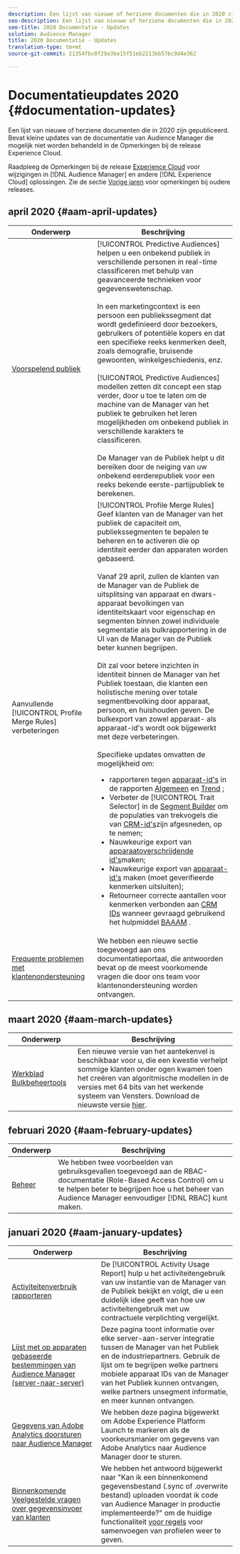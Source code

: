 ```yaml
---
description: Een lijst van nieuwe of herziene documenten die in 2020 zijn gepubliceerd. Bevat kleine updates van de documentatie van Audience Manager die mogelijk niet worden behandeld in de Opmerkingen bij de release Experience Cloud.
seo-description: Een lijst van nieuwe of herziene documenten die in 2020 zijn gepubliceerd. Bevat kleine updates van de documentatie van Audience Manager die mogelijk niet worden behandeld in de Opmerkingen bij de release Experience Cloud.
seo-title: 2020 Documentatie - Updates
solution: Audience Manager
title: 2020 Documentatie - Updates
translation-type: tm+mt
source-git-commit: 21354fbc0f29a3be15f51eb2213bb57bc9d4e362

---
```



# Documentatieupdates 2020 {#documentation-updates}

Een lijst van nieuwe of herziene documenten die in 2020 zijn gepubliceerd. Bevat kleine updates van de documentatie van Audience Manager die mogelijk niet worden behandeld in de Opmerkingen bij de release Experience Cloud.

Raadpleeg de Opmerkingen bij de release [Experience Cloud](https://marketing.adobe.com/resources/help/en_US/whatsnew/) voor wijzigingen in [!DNL Audience Manager] en andere [!DNL Experience Cloud] oplossingen. Zie de sectie [Vorige jaren](../docs-updates/docs-2019.md) voor opmerkingen bij oudere releases.

## april 2020 {#aam-april-updates}

| Onderwerp | Beschrijving |
|---- |----|
| [Voorspelend publiek](../features/algorithmic-models/predictive-audiences.md) | [!UICONTROL Predictive Audiences] helpen u een onbekend publiek in verschillende personen in real-time classificeren met behulp van geavanceerde technieken voor gegevenswetenschap. <br><br> In een marketingcontext is een persoon een publiekssegment dat wordt gedefinieerd door bezoekers, gebruikers of potentiële kopers en dat een specifieke reeks kenmerken deelt, zoals demografie, bruisende gewoonten, winkelgeschiedenis, enz.<br><br>[!UICONTROL Predictive Audiences] modellen zetten dit concept een stap verder, door u toe te laten om de machine van de Manager van het publiek te gebruiken het leren mogelijkheden om onbekend publiek in verschillende karakters te classificeren. <br><br>De Manager van de Publiek helpt u dit bereiken door de neiging van uw onbekend eerderepubliek voor een reeks bekende eerste-partijpubliek te berekenen. |
| Aanvullende [!UICONTROL Profile Merge Rules] verbeteringen | [!UICONTROL Profile Merge Rules] Geef klanten van de Manager van het publiek de capaciteit om, publiekssegmenten te bepalen te beheren en te activeren die op identiteit eerder dan apparaten worden gebaseerd. <br><br> Vanaf 29 april, zullen de klanten van de Manager van de Publiek de uitsplitsing van apparaat en dwars-apparaat bevolkingen van identiteitskaart voor eigenschap en segmenten binnen zowel individuele segmentatie als bulkrapportering in de UI van de Manager van de Publiek beter kunnen begrijpen. <br><br> Dit zal voor betere inzichten in identiteit binnen de Manager van het Publiek toestaan, die klanten een holistische mening over totale segmentbevolking door apparaat, persoon, en huishouden geven. De bulkexport van zowel apparaat- als apparaat-id&#39;s wordt ook bijgewerkt met deze verbeteringen.<br><br>  Specifieke updates omvatten de mogelijkheid om: <ul><li>rapporteren tegen [apparaat-id&#39;s](../reference/ids-in-aam.md) in de rapporten [Algemeen](../reporting/general-reports.md) en [Trend](../reporting/trend-reports.md) ;</li><li>Verbeter de [!UICONTROL Trait Selector] in de [Segment Builder](../features/segments/segment-builder.md) om de populaties van trekvogels die van [CRM-id&#39;s](../reference/ids-in-aam.md)zijn afgesneden, op te nemen;</li><li>Nauwkeurige export van [apparaatoverschrijdende id&#39;s](../reference/ids-in-aam.md)maken;</li><li>Nauwkeurige export van [apparaat-id&#39;s](../reference/ids-in-aam.md) maken (moet geverifieerde kenmerken uitsluiten);</li><li>Retourneer correcte aantallen voor kenmerken verbonden aan [CRM IDs](../reference/ids-in-aam.md) wanneer gevraagd gebruikend het hulpmiddel [BAAAM](../reference/bulk-management-tools/bulk-management-intro.md) .</li></ul> |
| [Frequente problemen met klantenondersteuning](../support-issues/support-issues-overview.md) | We hebben een nieuwe sectie toegevoegd aan ons documentatieportaal, die antwoorden bevat op de meest voorkomende vragen die door ons team voor klantenondersteuning worden ontvangen. |

## maart 2020 {#aam-march-updates}

| Onderwerp | Beschrijving |
|---- |----|
| [Werkblad Bulkbeheertools](../reference/bulk-management-tools/bulk-management-intro.md) | Een nieuwe versie van het aantekenvel is beschikbaar voor u, die een kwestie verhelpt sommige klanten onder ogen kwamen toen het creëren van algoritmische modellen in de versies met 64 bits van het werkende systeem van Vensters. Download de nieuwste versie [hier](../reference/bulk-management-tools/assets/BAAAM_V2_20200311.xlsm). |

## februari 2020 {#aam-february-updates}

| Onderwerp | Beschrijving |
|---- |----|
| [Beheer](../features/administration/administration-overview.md#use-cases) | We hebben twee voorbeelden van gebruiksgevallen toegevoegd aan de RBAC-documentatie (Role-Based Access Control) om u te helpen beter te begrijpen hoe u het beheer van Audience Manager eenvoudiger [!DNL RBAC] kunt maken. |

## januari 2020 {#aam-january-updates}

| Onderwerp | Beschrijving |
|--- |----|
| [Activiteitenverbruik rapporteren](../features/administration/activity-usage-reporting.md) | De [!UICONTROL Activity Usage Report] hulp u het activiteitengebruik van uw instantie van de Manager van de Publiek bekijkt en volgt, die u een duidelijk idee geeft van hoe uw activiteitengebruik met uw contractuele verplichting vergelijkt. |
| [Lijst met op apparaten gebaseerde bestemmingen van Audience Manager (server-naar-server)](/help/using/features/destinations/device-based-destinations-list.md) | Deze pagina toont informatie over elke server-aan-server integratie tussen de Manager van het Publiek en de industriepartners. Gebruik de lijst om te begrijpen welke partners mobiele apparaat IDs van de Manager van het Publiek kunnen ontvangen, welke partners unsegment informatie, en meer kunnen ontvangen. |
| [Gegevens van Adobe Analytics doorsturen naar Audience Manager](../integration/integration-other-solutions/audience-management-module.md) | We hebben deze pagina bijgewerkt om Adobe Experience Platform Launch te markeren als de voorkeursmanier om gegevens van Adobe Analytics naar Audience Manager door te sturen. |
| [Binnenkomende Veelgestelde vragen over gegevensinvoer van klanten](/help/using/faq/faq-inbound-data-ingestion.md) | We hebben het antwoord bijgewerkt naar &quot;Kan ik een binnenkomend gegevensbestand (.sync of .overwrite bestand) uploaden voordat ik code van Audience Manager in productie implementeerde?&quot; om de huidige functionaliteit [voor regels](/help/using/features/profile-merge-rules/merge-rule-targeting-options.md) voor samenvoegen van profielen weer te geven. |
